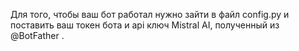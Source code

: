 Для того, чтобы ваш бот работал нужно зайти в файл config.py и поставить ваш токен бота и api ключ Mistral AI, полученный из @BotFather .